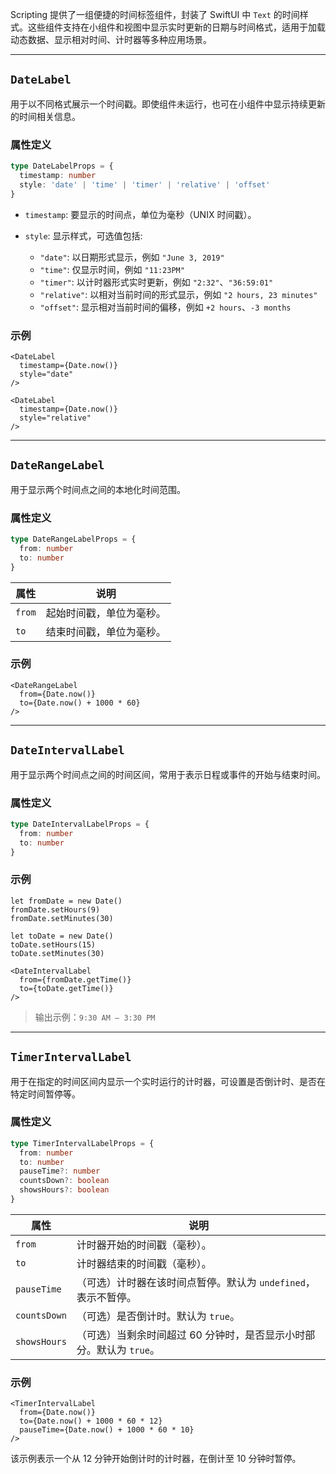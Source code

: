 
Scripting 提供了一组便捷的时间标签组件，封装了 SwiftUI 中 `Text` 的时间样式。这些组件支持在小组件和视图中显示实时更新的日期与时间格式，适用于加载动态数据、显示相对时间、计时器等多种应用场景。

---

## `DateLabel`

用于以不同格式展示一个时间戳。即使组件未运行，也可在小组件中显示持续更新的时间相关信息。

### 属性定义

```ts
type DateLabelProps = {
  timestamp: number
  style: 'date' | 'time' | 'timer' | 'relative' | 'offset'
}
```

- `timestamp`: 要显示的时间点，单位为毫秒（UNIX 时间戳）。                                            

- `style`: 显示样式，可选值包括: 
  - `"date"`: 以日期形式显示，例如 `"June 3, 2019"`
  - `"time"`: 仅显示时间，例如 `"11:23PM"`
  - `"timer"`: 以计时器形式实时更新，例如 `"2:32"`、`"36:59:01"`
  - `"relative"`: 以相对当前时间的形式显示，例如 `"2 hours, 23 minutes"`
  - `"offset"`: 显示相对当前时间的偏移，例如 `+2 hours`、`-3 months`

### 示例

```tsx
<DateLabel
  timestamp={Date.now()}
  style="date"
/>

<DateLabel
  timestamp={Date.now()}
  style="relative"
/>
```

---

## `DateRangeLabel`

用于显示两个时间点之间的本地化时间范围。

### 属性定义

```ts
type DateRangeLabelProps = {
  from: number
  to: number
}
```

| 属性     | 说明           |
| ------ | ------------ |
| `from` | 起始时间戳，单位为毫秒。 |
| `to`   | 结束时间戳，单位为毫秒。 |

### 示例

```tsx
<DateRangeLabel
  from={Date.now()}
  to={Date.now() + 1000 * 60}
/>
```

---

## `DateIntervalLabel`

用于显示两个时间点之间的时间区间，常用于表示日程或事件的开始与结束时间。

### 属性定义

```ts
type DateIntervalLabelProps = {
  from: number
  to: number
}
```

### 示例

```tsx
let fromDate = new Date()
fromDate.setHours(9)
fromDate.setMinutes(30)

let toDate = new Date()
toDate.setHours(15)
toDate.setMinutes(30)

<DateIntervalLabel
  from={fromDate.getTime()}
  to={toDate.getTime()}
/>
```

> 输出示例：`9:30 AM – 3:30 PM`

---

## `TimerIntervalLabel`

用于在指定的时间区间内显示一个实时运行的计时器，可设置是否倒计时、是否在特定时间暂停等。

### 属性定义

```ts
type TimerIntervalLabelProps = {
  from: number
  to: number
  pauseTime?: number
  countsDown?: boolean
  showsHours?: boolean
}
```

| 属性           | 说明                                      |
| ------------ | --------------------------------------- |
| `from`       | 计时器开始的时间戳（毫秒）。                          |
| `to`         | 计时器结束的时间戳（毫秒）。                          |
| `pauseTime`  | （可选）计时器在该时间点暂停。默认为 `undefined`，表示不暂停。   |
| `countsDown` | （可选）是否倒计时。默认为 `true`。                   |
| `showsHours` | （可选）当剩余时间超过 60 分钟时，是否显示小时部分。默认为 `true`。 |

### 示例

```tsx
<TimerIntervalLabel
  from={Date.now()}
  to={Date.now() + 1000 * 60 * 12}
  pauseTime={Date.now() + 1000 * 60 * 10}
/>
```

该示例表示一个从 12 分钟开始倒计时的计时器，在倒计至 10 分钟时暂停。
